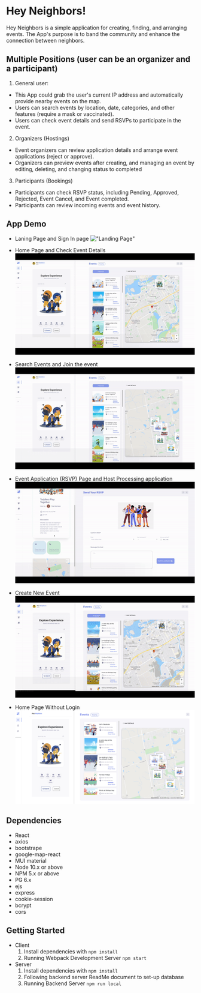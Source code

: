 # Hey Neighbors!

Hey Neighbors is a simple application for creating, finding, and arranging events. The App's purpose is to band the community and enhance the connection between neighbors.

## Multiple Positions (user can be an organizer and a participant)
  1. General user: 
  - This App could grab the user's current IP address and automatically provide nearby events on the map.
  - Users can search events by location, date, categories, and other features (require a mask or vaccinated).
  - Users can check event details and send RSVPs to participate in the event.
  2. Organizers (Hostings)
  - Event organizers can review application details and arrange event applications (reject or approve).
  - Organizers can preview events after creating, and managing an event by editing, deleting, and changing status to completed
  3. Participants (Bookings)
  - Participants can check RSVP status, including Pending, Approved, Rejected, Event Cancel, and Event completed.
  - Participants can review incoming events and event history.

## App Demo

- Laning Page and Sign In page
!["Landing Page"](./client/public/readme/landing.gif)

- Home Page and Check Event Details
!["Home Page"](./client/public/readme/event_map.gif)

- Search Events and Join the event
!["Search"](./client/public/readme/search.gif)

- Event Application (RSVP) Page and Host Processing application
!["RSVP"](./client/public/readme/rsvp.gif)

- Create New Event
!["create event"](./client/public/readme/create_event.gif)

- Home Page Without Login
!["Home Page2"](./client/public/readme/HomePageWithoutLogin.jpeg)

## Dependencies

- React
- axios
- bootstrape
- google-map-react
- MUI material
- Node 10.x or above
- NPM 5.x or above
- PG 6.x
- ejs
- express
- cookie-session
- bcrypt
- cors

## Getting Started
- Client
  1. Install dependencies with `npm install`
  2. Running Webpack Development Server `npm start`
- Server
  1. Install dependencies with `npm install`
  2. Following backend server ReadMe document to set-up database 
  3. Running Backend Server `npm run local`
